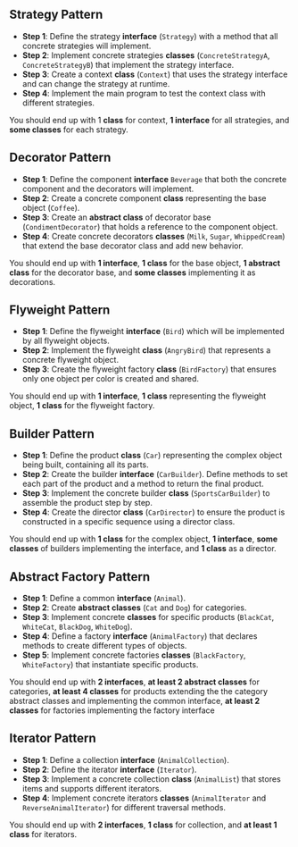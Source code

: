 ## Strategy Pattern

- **Step 1**: Define the strategy **interface** (`Strategy`) with a method that all concrete strategies will implement.
- **Step 2**: Implement concrete strategies **classes** (`ConcreteStrategyA`, `ConcreteStrategyB`) that implement the strategy interface.
- **Step 3**: Create a context **class** (`Context`) that uses the strategy interface and can change the strategy at runtime.
- **Step 4**: Implement the main program to test the context class with different strategies.

You should end up with 1 **class** for context, **1 interface** for all strategies, and **some classes** for each strategy.

## Decorator Pattern

- **Step 1**: Define the component **interface** `Beverage` that both the concrete component and the decorators will implement.
- **Step 2**: Create a concrete component **class** representing the base object (`Coffee`).
- **Step 3**: Create an **abstract class** of decorator base (`CondimentDecorator`) that holds a reference to the component object.
- **Step 4**: Create concrete decorators **classes** (`Milk`, `Sugar`, `WhippedCream`) that extend the base decorator class and add new behavior.

You should end up with **1 interface**, **1 class** for the base object, **1 abstract class** for the decorator base, and **some classes** implementing it as decorations.

## Flyweight Pattern

- **Step 1**: Define the flyweight **interface** (`Bird`) which will be implemented by all flyweight objects.
- **Step 2**: Implement the flyweight **class** (`AngryBird`) that represents a concrete flyweight object.
- **Step 3**: Create the flyweight factory **class** (`BirdFactory`) that ensures only one object per color is created and shared.

You should end up with **1 interface**, **1 class** representing the flyweight object, **1 class** for the flyweight factory.

## Builder Pattern

- **Step 1**: Define the product **class** (`Car`) representing the complex object being built, containing all its parts.
- **Step 2**: Create the builder **interface** (`CarBuilder`). Define methods to set each part of the product and a method to return the final product.
- **Step 3**: Implement the concrete builder **class** (`SportsCarBuilder`) to assemble the product step by step.
- **Step 4**: Create the director **class** (`CarDirector`) to ensure the product is constructed in a specific sequence using a director class.

You should end up with **1 class** for the complex object, **1 interface**, **some classes** of builders implementing the interface, and **1 class** as a director.

## Abstract Factory Pattern

- **Step 1**: Define a common **interface** (`Animal`).
- **Step 2**: Create **abstract classes** (`Cat` and `Dog`) for categories.
- **Step 3**: Implement concrete **classes** for specific products (`BlackCat`, `WhiteCat`, `BlackDog`, `WhiteDog`).
- **Step 4**: Define a factory **interface** (`AnimalFactory`) that declares methods to create different types of objects.
- **Step 5**: Implement concrete factories **classes** (`BlackFactory`, `WhiteFactory`) that instantiate specific products.

You should end up with **2 interfaces**, **at least 2 abstract classes** for categories, **at least 4 classes** for products extending the the category abstract classes and implementing the common interface, **at least 2 classes** for factories implementing the factory interface

## Iterator Pattern

- **Step 1**: Define a collection **interface** (`AnimalCollection`).
- **Step 2**: Define the iterator **interface** (`Iterator`).
- **Step 3**: Implement a concrete collection **class** (`AnimalList`) that stores items and supports different iterators.
- **Step 4**: Implement concrete iterators **classes** (`AnimalIterator` and `ReverseAnimalIterator`) for different traversal methods.

You should end up with **2 interfaces**, **1 class** for collection, and **at least 1 class** for iterators.
